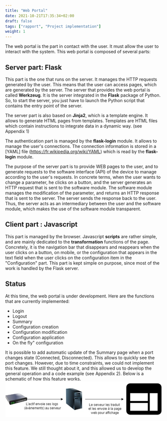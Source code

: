 ```yaml
---
title: "Web Portal"
date: 2021-10-21T17:35:34+02:00
draft: false
tags: ["rapport", "Project implementation"]
weight: 1
---
```


The web portal is the part in contact with the user. It must allow the user to interact with the system.
This web portal is composed of several parts:

## Server part: Flask
This part is the one that runs on the server. It manages the HTTP requests generated by the user.
This means that the user can access pages, which are generated by the server.
The server that provides the web portal is called **Werkzeug**. It is the server integrated in the **Flask** package of Python. So, to start the server, you just have to launch the Python script that contains the entry point of the server.

The server part is also based on **Jinja2**, which is a template engine. It allows to generate HTML pages from templates. Templates are HTML files which contain instructions to integrate data in a dynamic way. (see Appendix 1)

The authentication part is managed by the **flask-login** module. It allows to manage the user's connections. The connection information is stored in a [YAML] file (https://fr.wikipedia.org/wiki/YAML) which is read by the **flask-login** module.

The purpose of the server part is to provide WEB pages to the user, and to generate requests to the software interface (API) of the device to manage according to the user's requests. In concrete terms, when the user wants to change a parameter, he clicks on a button, and the server generates an HTTP request that is sent to the software module. The software module manages the modification of the parameter, and returns an HTTP response that is sent to the server. The server sends the response back to the user. Thus, the server acts as an intermediary between the user and the software module, which makes the use of the software module transparent.

## Client part : Javascript
This part is managed by the browser. Javascript **scripts** are rather simple, and are mainly dedicated to the **transformation** functions of the page. Concretely, it is the navigation bar that disappears and reappears when the user clicks on a button, on mobile, or the configuration that appears in the text field when the user clicks on the configuration item in the "Configuration" part.
This part is kept simple on purpose, since most of the work is handled by the Flask server.

## Status
At this time, the web portal is under development.
Here are the functions that are currently implemented:
- Login
- Logout
- Summary
- Configuration creation
- Configuration modification
- Configuration application
- On the fly" configuration

It is possible to add automatic update of the Summary page when a port changes state (Connected, Disconnected). This allows to quickly see the port changes. However, due to time constraints, we could not implement this feature. We still thought about it, and this allowed us to develop the general operation and a code example (see Appendix 2).
Below is a schematic of how this feature works.
![maj_auto](/images/maj_auto.jpg)
